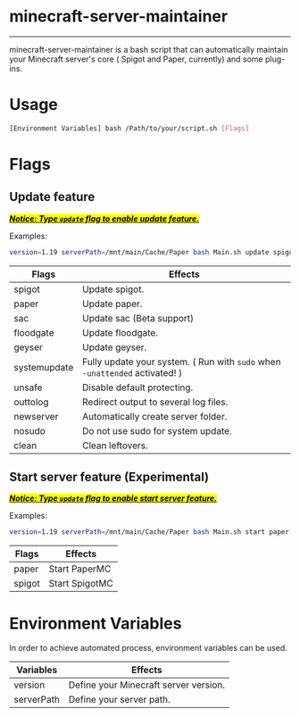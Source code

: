 # minecraft-server-maintainer

---

minecraft-server-maintainer is a bash script that can automatically maintain your Minecraft server's core ( Spigot and Paper, currently) and some plug-ins.

# Usage

```bash
[Environment Variables] bash /Path/to/your/script.sh [Flags]
```

# Flags

## Update feature

***<u><mark>Notice: Type `update` flag to enable update feature.</mark></u>***

Examples:

```bash
version=1.19 serverPath=/mnt/main/Cache/Paper bash Main.sh update spigot sac geyser floodgate
```

| Flags        | Effects                                                                     |
| ------------ | --------------------------------------------------------------------------- |
| spigot       | Update spigot.                                                              |
| paper        | Update paper.                                                               |
| sac          | Update sac (Beta support)                                                   |
| floodgate    | Update floodgate.                                                           |
| geyser       | Update geyser.                                                              |
| systemupdate | Fully update your system. ( Run with `sudo` when `-unattended` activated! ) |
| unsafe       | Disable default protecting.                                                 |
| outtolog     | Redirect output to several log files.                                       |
| newserver    | Automatically create server folder.                                         |
| nosudo       | Do not use sudo for system update.                                          |
| clean        | Clean leftovers.                                                            |

## Start server feature (Experimental)

***<u><mark>Notice: Type <code>update</code> flag to enable start server feature.</mark></u>***

Examples:

```bash
version=1.19 serverPath=/mnt/main/Cache/Paper bash Main.sh start paper
```

| Flags  | Effects        |
| ------ | -------------- |
| paper  | Start PaperMC  |
| spigot | Start SpigotMC |

# Environment Variables

In order to achieve automated process, environment variables can be used.

| Variables  | Effects                               |
| ---------- | ------------------------------------- |
| version    | Define your Minecraft server version. |
| serverPath | Define your server path.              |
